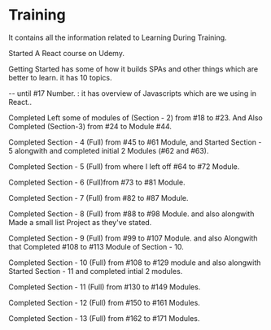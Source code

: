 # Training

It contains all the information related to Learning During Training.

Started A React course on Udemy.

<!-- Completed Section 1 :  -->
Getting Started has some of how it builds SPAs and other things which are better to learn.
it has 10 topics.  

<!-- Section 2 - Javascript Refresher  -->
-- until #17 Number. : it has overview of Javascripts which are we using in React.. 

<!-- Section 3 - React Basics and Working with Components -->
Completed Left some of modules of (Section - 2) from #18 to #23.
And Also Completed (Section-3) from #24 to Module #44.

<!-- Section 4 : React State and working with events -->
Completed Section - 4 (Full) from #45 to #61 Module, and Started Section - 5 alongwith and completed initial 2 Modules (#62 and #63). 

<!-- Section 5 : Rendering Lists & Conditional Content -->
Completed Section - 5 (Full) from where I left off #64 to #72 Module. 

<!-- Section 6 : Styling React Components -->
Completed Section - 6 (Full)from #73 to #81 Module.

<!-- Section - 7 : Debugging React Apps -->
Completed Section - 7 (Full) from #82 to #87 Module. 

<!-- Section 8 : Time to Practice : A Complete Practice Project -->
Completed Section - 8 (Full) from #88 to #98 Module. and also alongwith Made a small list Project as they've stated. 

<!-- Section 9 : Diving Deeper : Working with Fragments,Portals and "Refs" -->
Completed Section - 9 (Full) from #99 to #107 Module. and also Alongwith that Completed #108 to #113 Module of Section - 10.

<!-- Section 10 : Advanced : Handlling Side Effects, Using Reducers & Using the Context API -->
Completed Section - 10 (Full) from #108 to #129 module and also alongwith Started Section - 11 and completed intial 2 modules. 

<!-- Section 11 : Practice Project : Building a Food Order App -->
Completed Section - 11 (Full) from #130 to #149 Modules. 

<!-- Section - 12 : A Look Behind The Scenes of React & Optimization Techniques -->
Completed Section - 12 (Full) from #150 to #161 Modules.

<!-- Section - 13 : Alternate Way of Building Components : Class-based Components -->
Completed Section - 13 (Full) from #162 to #171 Modules.